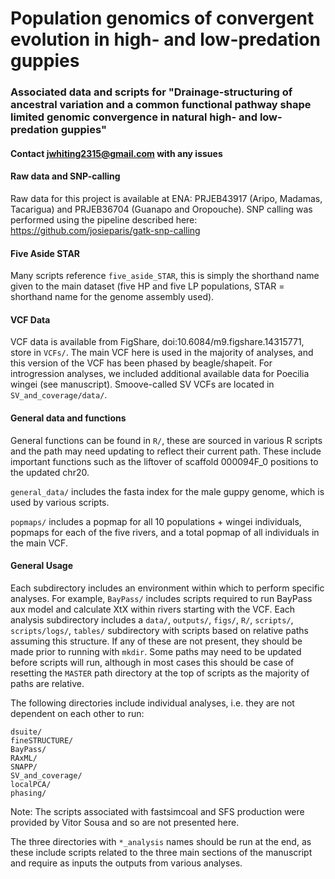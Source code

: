 # Population genomics of convergent evolution in high- and low-predation guppies
### Associated data and scripts for "Drainage-structuring of ancestral variation and a common functional pathway shape limited genomic convergence in natural high- and low-predation guppies"
#### Contact jwhiting2315@gmail.com with any issues

#### Raw data and SNP-calling
Raw data for this project is available at ENA: PRJEB43917 (Aripo, Madamas, Tacarigua) and PRJEB36704 (Guanapo and Oropouche). SNP calling was performed using the pipeline described here: https://github.com/josieparis/gatk-snp-calling

#### Five Aside STAR
Many scripts reference `five_aside_STAR`, this is simply the shorthand name given to the main dataset (five HP and five LP populations, STAR = shorthand name for the genome assembly used).

#### VCF Data
VCF data is available from FigShare, doi:10.6084/m9.figshare.14315771, store in `VCFs/`. The main VCF here is used in the majority of analyses, and this version of the VCF has been phased by beagle/shapeit. For introgression analyses, we included additional available data for Poecilia wingei (see manuscript). Smoove-called SV VCFs are located in `SV_and_coverage/data/`.

#### General data and functions
General functions can be found in `R/`, these are sourced in various R scripts and the path may need updating to reflect their current path. These include important functions such as the liftover of scaffold 000094F_0 positions to the updated chr20.

`general_data/` includes the fasta index for the male guppy genome, which is used by various scripts.

`popmaps/` includes a popmap for all 10 populations + wingei individuals, popmaps for each of the five rivers, and a total popmap of all individuals in the main VCF.

#### General Usage
Each subdirectory includes an environment within which to perform specific analyses. For example, `BayPass/` includes scripts required to run BayPass aux model and calculate XtX within rivers starting with the VCF. Each analysis subdirectory includes a `data/`, `outputs/`, `figs/`, `R/`, `scripts/`, `scripts/logs/`, `tables/` subdirectory with scripts based on relative paths assuming this structure. If any of these are not present, they should be made prior to running with `mkdir`. Some paths may need to be updated before scripts will run, although in most cases this should be case of resetting the `MASTER` path directory at the top of scripts as the majority of paths are relative.

The following directories include individual analyses, i.e. they are not dependent on each other to run:
```
dsuite/
fineSTRUCTURE/
BayPass/
RAxML/
SNAPP/
SV_and_coverage/
localPCA/
phasing/
```

Note: The scripts associated with fastsimcoal and SFS production were provided by Vitor Sousa and so are not presented here.

The three directories with `*_analysis` names should be run at the end, as these include scripts related to the three main sections of the manuscript and require as inputs the outputs from various analyses.

